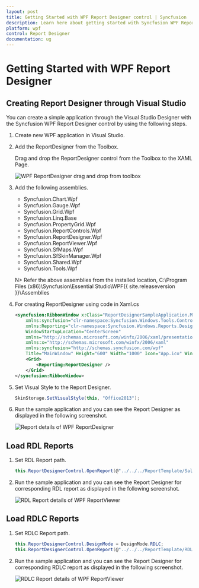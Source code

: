 ```yaml
---
layout: post
title: Getting Started with WPF Report Designer control | Syncfusion
description: Learn here about getting started with Syncfusion WPF Report Designer control, its elements and more.
platform: wpf
control: Report Designer
documentation: ug
---
```


# Getting Started with WPF Report Designer

## Creating Report Designer through Visual Studio

You can create a simple application through the Visual Studio Designer with the Syncfusion WPF Report Designer control by using the following steps.

1. Create new WPF application in Visual Studio.

2. Add the ReportDesigner from the Toolbox.

   Drag and drop the ReportDesigner control from the Toolbox to the XAML Page.
   
   ![WPF ReportDesigner drag and drop from toolbox](Getting-Started_images/Getting-Started_img1.png)
   
3. Add the following assemblies.

   * Syncfusion.Chart.Wpf
   * Syncfusion.Gauge.Wpf
   * Syncfusion.Grid.Wpf
   * Syncfusion.Linq.Base
   * Syncfusion.PropertyGrid.Wpf
   * Syncfusion.ReportControls.Wpf
   * Syncfusion.ReportDesigner.Wpf
   * Syncfusion.ReportViewer.Wpf
   * Syncfusion.SfMaps.Wpf
   * Syncfusion.SfSkinManager.Wpf
   * Syncfusion.Shared.Wpf
   * Syncfusion.Tools.Wpf

   N> Refer the above assemblies from the installed location, C:\Program Files (x86)\Syncfusion\Essential Studio\WPF\{{ site.releaseversion }}\Assemblies
   
4. For creating ReportDesigner using code in Xaml.cs
   
   ~~~ xml
   <syncfusion:RibbonWindow x:Class="ReportDesignerSampleApplication.MainWindow"
       xmlns:syncfusion="clr-namespace:Syncfusion.Windows.Tools.Controls;assembly=Syncfusion.Tools.WPF"
       xmlns:Reporting="clr-namespace:Syncfusion.Windows.Reports.Designer;assembly=Syncfusion.ReportDesigner.WPF"
       WindowStartupLocation="CenterScreen"
       xmlns="http://schemas.microsoft.com/winfx/2006/xaml/presentation"
       xmlns:x="http://schemas.microsoft.com/winfx/2006/xaml"
	   xmlns:syncfusion="http://schemas.syncfusion.com/wpf" 
       Title="MainWindow" Height="600" Width="1000" Icon="App.ico" WindowState="Maximized">  
	   <Grid>
           <Reporting:ReportDesigner />
       </Grid>
   </syncfusion:RibbonWindow>
   ~~~
   
5. Set Visual Style to the Report Designer.

   ~~~ csharp
   SkinStorage.SetVisualStyle(this, "Office2013");
   ~~~
   
6. Run the sample application and you can see the Report Designer as displayed in the following screenshot.

   ![Report details of WPF ReportDesigner](Getting-Started_images/Getting-Started_img2.png)

## Load RDL Reports

1. Set RDL Report path.

   ~~~ csharp
   this.ReportDesignerControl.OpenReport(@"../../../ReportTemplate/Sales Dashboard.rdl");
   ~~~
   
2. Run the sample application and you can see the Report Designer for corresponding RDL report as displayed in the following screenshot.

   ![RDL Report details of WPF ReportViewer](Getting-Started_images/Getting-Started_img3.png)
   
## Load RDLC Reports

1. Set RDLC Report path.

   ~~~ csharp
   this.ReportDesignerControl.DesignMode = DesignMode.RDLC;
   this.ReportDesignerControl.OpenReport(@"../../../ReportTemplate/RDLC/Sales Dashboard.rdlc");
   ~~~
   
2. Run the sample application and you can see the Report Designer for corresponding RDLC report as displayed in the following screenshot.

   ![RDLC Report details of WPF ReportViewer](Getting-Started_images/Getting-Started_img4.png)
